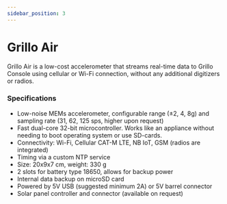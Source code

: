 ```yaml
---
sidebar_position: 3
---
```


# Grillo Air
Grillo Air is a low-cost accelerometer that streams real-time data to Grillo Console using cellular or Wi-Fi connection, without any additional digitizers or radios.

### Specifications
- Low-noise MEMs accelerometer, configurable range (±2, 4, 8g) and sampling rate (31, 62, 125 sps, higher upon request)
- Fast dual-core 32-bit microcontroller. Works like an appliance without needing to boot operating system or use SD-cards.
- Connectivity: Wi-Fi, Cellular CAT-M LTE, NB IoT, GSM (radios are integrated)
- Timing via a custom NTP service
- Size: 20x9x7 cm, weight: 330 g
- 2 slots for battery type 18650, allows for backup power
- Internal data backup on microSD card
- Powered by 5V USB (suggested minimum 2A) or 5V barrel connector
- Solar panel controller and connector (available on request)
